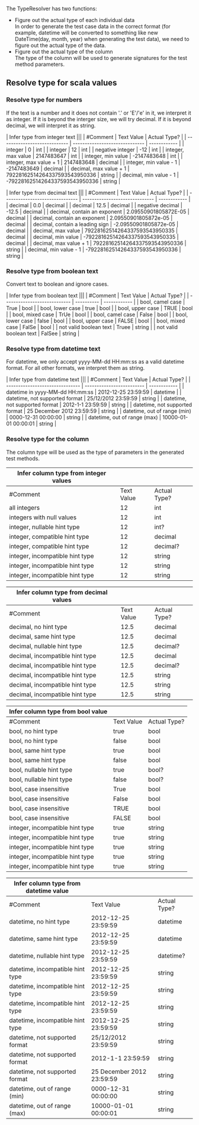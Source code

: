 ﻿The TypeResolver has two functions:
* Figure out the actual type of each individual data  
In order to generate the test case data in the correct format (for
example, datetime will be converted to something like
new DateTime(day, month, year) when generating the test data), we
need to figure out the actual type of the data. 
* Figure out the actual type of the column   
The type of the column will be used to generate signatures for
the test method parameters.

## Resolve type for scala values

### Resolve type for numbers
If the text is a number and it does not contain '.' or 'E'/'e' in it, 
we interpret it as integer. If it is beyond the interger size, we will 
try decimal. If it is beyond decimal, we will interpret it as string.


| Infer type from integer text                                               |||
| #Comment                     | Text Value                     | Actual Type? |
| ---------------------------- | ------------------------------ | ------------ |
| integer                      | 0                              | int          |
| integer                      | 12                             | int          |
| negative integer             | -12                            | int          |
| integer, max value           | 2147483647                     | int          |
| integer, min value           | -2147483648                    | int          |
| integer, max value + 1       | 2147483648                     | decimal      |
| integer, min value - 1       | -2147483649                    | decimal      |
| decimal, max value + 1       | 79228162514264337593543950336  | string       |
| decimal, min value - 1       | -79228162514264337593543950336 | string       |



| Infer type from decimal text                                                  |||
| #Comment                        | Text Value                     | Actual Type? |
| ------------------------------- | ------------------------------ | ------------ |
| decimal                         | 0.0                            | decimal      |
| decimal                         | 12.5                           | decimal      |
| negative decimal                | -12.5                          | decimal      |
| decimal, contain an exponent    | 2.09550901805872E-05           | decimal      |
| decimal, contain an exponent    | 2.09550901805872e-05           | decimal      |
| decimal, contain a leading sign | -2.09550901805872e-05          | decimal      |
| decimal, max value              | 79228162514264337593543950335  | decimal      |
| decimal, min value              | -79228162514264337593543950335 | decimal      |
| decimal, max value + 1          | 79228162514264337593543950336  | string       |
| decimal, min value - 1          | -79228162514264337593543950336 | string       |

### Resolve type from boolean text
Convert text to boolean and ignore cases.

| Infer type from boolean text                           |||
| #Comment                     | Text Value | Actual Type? |
| ---------------------------- | ---------- | ------------ |
| bool, camel case             | True       | bool         |
| bool, lower case             | true       | bool         |
| bool, upper case             | TRUE       | bool         |
| bool, mixed case             | TrUe       | bool         |
| bool, camel case             | False      | bool         |
| bool, lower case             | false      | bool         |
| bool, upper case             | FALSE      | bool         |
| bool, mixed case             | FalSe      | bool         |
| not valid boolean text       | Truee      | string       |
| not valid boolean text       | FalSee     | string       |

### Resolve type from datetime text
For datetime, we only accept yyyy-MM-dd HH:mm:ss as a valid datetime format.
For all other formats, we interpret them as string.

| Infer type from datetime text                                            |||
| #Comment                        | Text Value                | Actual Type? |
| ------------------------------- | ------------------------- | ------------ |
| datetime in yyyy-MM-dd HH:mm:ss | 2012-12-25 23:59:59       | datetime     |
| datetime, not supported format  | 25/12/2012 23:59:59       | string       |
| datetime, not supported format  | 2012-1-1 23:59:59         | string       |
| datetime, not supported format  | 25 December 2012 23:59:59 | string       |
| datetime, out of range (min)    | 0000-12-31 00:00:00       | string       |
| datetime, out of range (max)    | 10000-01-01 00:00:01      | string       |

### Resolve type for the column
The column type will be used as the type of parameters in the generated test methods.

| Infer column type from integer values                           |||
| ------------------------------------- | ---------- | ------------ |
| #Comment                              | Text Value | Actual Type? |
| all integers                          | 12         | int          |
| integers with null values             | 12         | int          |
| integer, nullable hint type           | 12         | int?         |
| integer, compatible hint type         | 12         | decimal      |
| integer, compatible hint type         | 12         | decimal?     |
| integer, incompatible hint type       | 12         | string       |
| integer, incompatible hint type       | 12         | string       |
| integer, incompatible hint type       | 12         | string       |


| Infer column type from decimal values                           |||
| ------------------------------------- | ---------- | ------------ |
| #Comment                              | Text Value | Actual Type? |
| decimal, no hint type                 | 12.5       | decimal      |
| decimal, same hint type               | 12.5       | decimal      |
| decimal, nullable hint type           | 12.5       | decimal?     |
| decimal, incompatible hint type       | 12.5       | decimal      |
| decimal, incompatible hint type       | 12.5       | decimal?     |
| decimal, incompatible hint type       | 12.5       | string       |
| decimal, incompatible hint type       | 12.5       | string       |
| decimal, incompatible hint type       | 12.5       | string       |


| Infer column type from bool value                           |||
| --------------------------------- | ---------- | ------------ |
| #Comment                          | Text Value | Actual Type? |
| bool, no hint type                | true       | bool         |
| bool, no hint type                | false      | bool         |
| bool, same hint type              | true       | bool         |
| bool, same hint type              | false      | bool         |
| bool, nullable hint type          | true       | bool?        |
| bool, nullable hint type          | false      | bool?        |
| bool, case insensitive            | True       | bool         |
| bool, case insensitive            | False      | bool         |
| bool, case insensitive            | TRUE       | bool         |
| bool, case insensitive            | FALSE      | bool         |
| integer, incompatible hint type   | true       | string       |
| integer, incompatible hint type   | true       | string       |
| integer, incompatible hint type   | true       | string       |
| integer, incompatible hint type   | true       | string       |
| integer, incompatible hint type   | true       | string       |


| Infer column type from datetime value                                          |||
| ------------------------------------- | ------------------------- | ------------ |
| #Comment                              | Text Value                | Actual Type? |
| datetime, no hint type                | 2012-12-25 23:59:59       | datetime     |
| datetime, same hint type              | 2012-12-25 23:59:59       | datetime     |
| datetime, nullable hint type          | 2012-12-25 23:59:59       | datetime?    |
| datetime, incompatible hint type      | 2012-12-25 23:59:59       | string       |
| datetime, incompatible hint type      | 2012-12-25 23:59:59       | string       |
| datetime, incompatible hint type      | 2012-12-25 23:59:59       | string       |
| datetime, incompatible hint type      | 2012-12-25 23:59:59       | string       |
| datetime, not supported format        | 25/12/2012 23:59:59       | string       |
| datetime, not supported format        | 2012-1-1 23:59:59         | string       |
| datetime, not supported format        | 25 December 2012 23:59:59 | string       |
| datetime, out of range (min)          | 0000-12-31 00:00:00       | string       |
| datetime, out of range (max)          | 10000-01-01 00:00:01      | string       |
